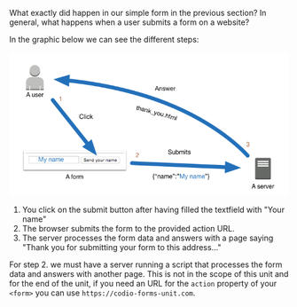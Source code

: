 What exactly did happen in our simple form in the previous section?
In general, what happens when a user submits a form on a website? 

In the graphic below we can see the different steps:

![](.guides/img/Form_path.png)

1. You click on the submit button after having filled the textfield with "Your name"
1. The browser submits the form to the provided action URL.
1. The server processes the form data and answers with a page saying "Thank you for submitting your form to this address..." 

For step 2. we must have a server running a script that processes the form data and answers with another page. This is not in the scope of this unit and for the end of the unit, if you need an URL for the `action` property of your `<form>` you can use `https://codio-forms-unit.com`. 